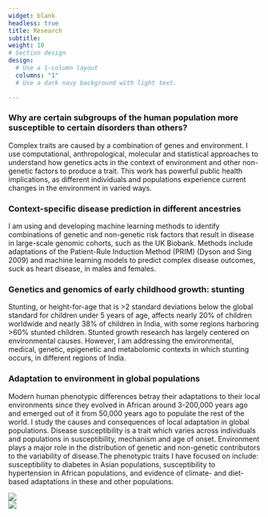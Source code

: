 ```yaml
---
widget: blank
headless: true
title: Research
subtitle:
weight: 10
# Section design
design:
  # Use a 1-column layout
  columns: "1"
  # Use a dark navy background with light text.

---
```


<h3>Why are certain subgroups of the human population more susceptible to certain disorders than others?</h3>
<p>Complex traits are caused by a combination of genes and environment. I use computational, anthropological, molecular and statistical approaches to understand how genetics acts in the context of environment and other non-genetic factors to produce a trait. This work has powerful public health implications, as different individuals and populations experience current changes in the environment in varied ways.</p>

<h3>Context-specific disease prediction in different ancestries</h3>
<p>I am using and developing machine learning methods to identify combinations of genetic and non-genetic risk factors that result in disease in large-scale genomic cohorts, such as the UK Biobank. Methods include adaptations of the Patient-Rule Induction Method (PRIM) (Dyson and Sing 2009) and machine learning models to predict complex disease outcomes, suck as heart disease, in males and females.</p>

<h3>Genetics and genomics of early childhood growth: stunting</h3>
<p>Stunting, or height-for-age that is >2 standard deviations below the global standard for children under 5 years of age, affects nearly 20% of children worldwide and nearly 38% of children in India, with some regions harboring >60% stunted children. Stunted growth research has largely centered on environmental causes. However, I am addressing the environmental, medical, genetic, epigenetic and metabolomic contexts in which stunting occurs, in different regions of India.</p>


<h3>Adaptation to environment in global populations</h3>
<p>Modern human phenotypic differences betray their adaptations to their local environments since they evolved in African around 3-200,000 years ago and emerged out of it from 50,000 years ago to populate the rest of the world. I study the causes and consequences of local adaptation in global populations. Disease susceptibility is a trait which varies across individuals and populations in susceptibility, mechanism and age of onset. Environment plays a major role in the distribution of genetic and non-genetic contributors to the variability of disease.The phenotypic traits I have focused on include: susceptibility to diabetes in Asian populations, susceptibility to hypertension in African populations, and evidence of climate- and diet-based adaptations in these and other populations.</p>
<div class="row">
  <div class="col-12 mx-auto col-md-6 hero-media"><img src="/pic/maps_orig.png"></div>
  <div class="col-12 mx-auto col-md-6 hero-media"><img src="/pic/ahg-cover_orig.jpg"></div>
</div>